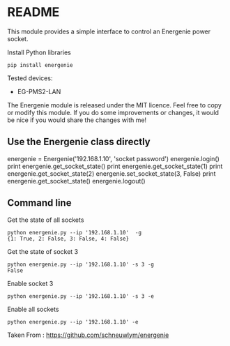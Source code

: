 # README

This module provides a simple interface to control an Energenie power socket.

Install Python libraries

```
pip install energenie

```

Tested devices:
- EG-PMS2-LAN

The Energenie module is released under the MIT licence. Feel free to copy or modify this module. If you do some
improvements or changes, it would be nice if you would share the changes with me!

## Use the Energenie class directly

energenie = Energenie('192.168.1.10', 'socket password')
energenie.login()
print energenie.get_socket_state()
print energenie.get_socket_state(1)
print energenie.get_socket_state(2)
energenie.set_socket_state(3, False)
print energenie.get_socket_state()
energenie.logout()

## Command line

Get the state of all sockets
```
python energenie.py --ip '192.168.1.10'  -g
{1: True, 2: False, 3: False, 4: False}
```

Get the state of socket 3
```
python energenie.py --ip '192.168.1.10' -s 3 -g
False
```

Enable socket 3
```
python energenie.py --ip '192.168.1.10' -s 3 -e
```

Enable all sockets
```
python energenie.py --ip '192.168.1.10' -e
```

Taken From : https://github.com/schneuwlym/energenie
